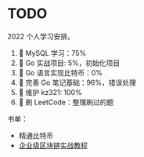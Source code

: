 # TODO

 2022 个人学习安排。

1. 🚀 MySQL 学习：75%
1. 🛫 Go 实战项目: 5%，初始化项目
1. 🚄 Go 语言实现比特币：0%
1. 🚄 完善 Go 笔记基础：96%，错误处理
1. 🚄 维护 kz321: 100%
1. 🚜 刷 LeetCode：整理刷过的题

书单：

- 精通比特币
- [企业级区块链实战教程](https://learnblockchain.cn/books/enterprise/01%20preface.html)
